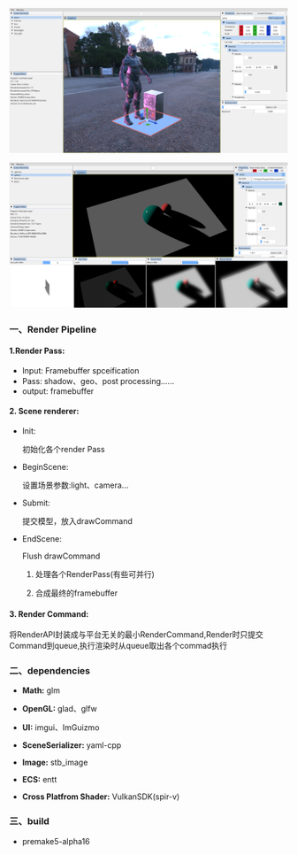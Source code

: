 ![1](.\Screenshot\2.png)


![2](.\Screenshot\4.png)





### 一、Render Pipeline

#### 1.Render Pass:

- Input: Framebuffer spceification
- Pass: shadow、geo、post processing......
- output: framebuffer

#### 2. Scene renderer:

- Init:

  初始化各个render Pass

- BeginScene:

  设置场景参数:light、camera...

- Submit:

  提交模型，放入drawCommand

- EndScene:

  Flush drawCommand

  1. 处理各个RenderPass(有些可并行)

  2. 合成最终的framebuffer

#### 3. Render Command:

​        将RenderAPI封装成与平台无关的最小RenderCommand,Render时只提交Command到queue,执行渲染时从queue取出各个commad执行



### 二、dependencies



- **Math:** glm

- **OpenGL:** glad、glfw

- **UI:** imgui、ImGuizmo

- **SceneSerializer:** yaml-cpp

- **Image:** stb_image

- **ECS:** entt

- **Cross Platfrom Shader:** VulkanSDK(spir-v)




### 三、build

- premake5-alpha16

